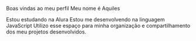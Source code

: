 Boas vindas ao meu perfil
Meu nome é Aquiles

Estou estudando na Alura
Estou me desenvolvendo na linguagem JavaScript
Utilizo esse espaço para minha organização e compartilhamento dos meu projetos desenvolvidos.
